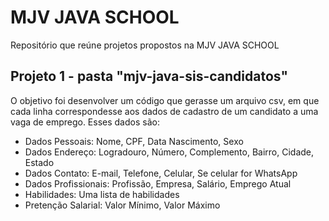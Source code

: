 # MJV JAVA SCHOOL
Repositório que reúne projetos propostos na MJV JAVA SCHOOL

## Projeto 1 - pasta "mjv-java-sis-candidatos"
O objetivo foi desenvolver um código que gerasse um arquivo csv, em que cada linha correspondesse aos dados de cadastro de um candidato a uma vaga de emprego. Esses dados são:
- Dados Pessoais: Nome, CPF, Data Nascimento, Sexo
- Dados Endereço: Logradouro, Número, Complemento, Bairro, Cidade, Estado
- Dados Contato: E-mail, Telefone, Celular, Se celular for WhatsApp
- Dados Profissionais: Profissão, Empresa, Salário, Emprego Atual
- Habilidades: Uma lista de habilidades
- Pretenção Salarial: Valor Mínimo, Valor Máximo
